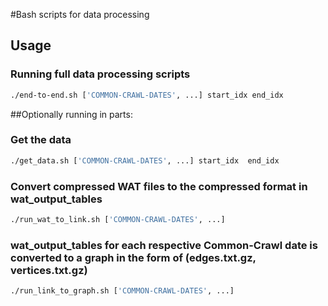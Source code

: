 #Bash scripts for data processing

## Usage

### Running full data processing scripts

```sh
./end-to-end.sh ['COMMON-CRAWL-DATES', ...] start_idx end_idx
```

##Optionally running in parts:

### Get the data

```sh
./get_data.sh ['COMMON-CRAWL-DATES', ...] start_idx  end_idx
```

### Convert compressed WAT files to the compressed format in wat_output_tables

```sh
./run_wat_to_link.sh ['COMMON-CRAWL-DATES', ...]
```

### wat_output_tables for each respective Common-Crawl date is converted to a graph in the form of (edges.txt.gz, vertices.txt.gz)

```sh
./run_link_to_graph.sh ['COMMON-CRAWL-DATES', ...]
```
